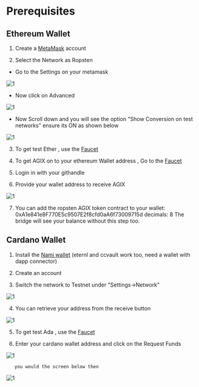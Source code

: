 # Prerequisites
## Ethereum Wallet

1. Create a [MetaMask](https://metamask.io/) account

2. Select the Network as Ropsten

* Go to the  Settings on your metamask

![1](/public/assets/images/products/Bridge/go-to-the-setting.png)

* Now click on Advanced 

![1](/public/assets/images/products/Bridge/advanced.png)

* Now Scroll down and you will see the option "Show Conversion on test networks" ensure its ON as shown below   

![1](/public/assets/images/products/Bridge/show-testnets.png)



3. To get test Ether , use the [Faucet](https://faucet.egorfine.com/)

4. To get AGIX on to your ethereum Wallet address , Go to the [Faucet](https://faucet.egorfine.com/)

5. Login in with your githandle

6. Provide your wallet address to receive AGIX

![1](/public/assets/images/products/Bridge/Faucet.avif)

7. You can add the ropsten AGIX token contract to your wallet:
0xA1e841e8F770E5c9507E2f8cfd0aA6f73009715d decimals: 8
The bridge will see your balance without this step too.


## Cardano Wallet
1. Install the [Nami wallet](https://namiwallet.io/) (eternl and ccvault work too, need a wallet with dapp connector)

2. Create an account

3. Switch the network to Testnet under "Settings->Network"

![1](/public/assets/images/products/Bridge/cardano-testnet.png)

4. You can retrieve your address from the receive button


![1](/public/assets/images/products/Bridge/qr-cardano.png)


5. To get test Ada , use the [Faucet](https://faucet.egorfine.com/) 

6. Enter your cardano wallet address and click on the Request Funds

![1](/public/assets/images/products/Bridge/request-funds.png)


       you would the screen below then

       

![1](/public/assets/images/products/Bridge/success.png)
